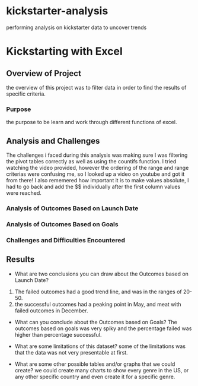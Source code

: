# kickstarter-analysis
performing analysis on kickstarter data to uncover trends
# Kickstarting with Excel

## Overview of Project
the overview of this project was to filter data in order to find the results of specific criteria.
### Purpose
the purpose to be learn and work through different functions of excel.

## Analysis and Challenges
The challenges i faced during this analysis was making sure I was filtering the pivot tables correctly as well as using the countifs function. I tried watching the video provided, however the ordering of the range and range criterias were confusing me, so I looked up a video on youtube and got it from there! I also rememered how important it is to make values absolute, I had to go back and add the $$ individually after the first column values were reached.

### Analysis of Outcomes Based on Launch Date

### Analysis of Outcomes Based on Goals

### Challenges and Difficulties Encountered

## Results

- What are two conclusions you can draw about the Outcomes based on Launch Date?
1) The failed outcomes had a good trend line, and was in the ranges of 20-50.
2) the successful outcomes had a peaking point in May, and meat with failed outcomes in December.

- What can you conclude about the Outcomes based on Goals?
The outcomes based on goals was very spiky and the percentage failed was higher than percentage successful.

- What are some limitations of this dataset?
some of the limitations was that the data was not very presentable at first.

- What are some other possible tables and/or graphs that we could create?
we could create many charts to show every genre in the US, or any other specific country and even create it for a specific genre.
